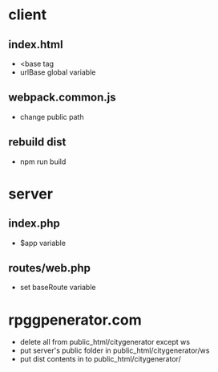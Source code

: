 # client

## index.html
* \<base tag
* urlBase global variable

## webpack.common.js
* change public path

## rebuild dist
* npm run build

# server

## index.php
* $app variable

## routes/web.php
* set baseRoute variable

# rpggpenerator.com
* delete all from public_html/citygenerator except ws
* put server's public folder in public_html/citygenerator/ws
* put dist contents in to public_html/citygenerator/
